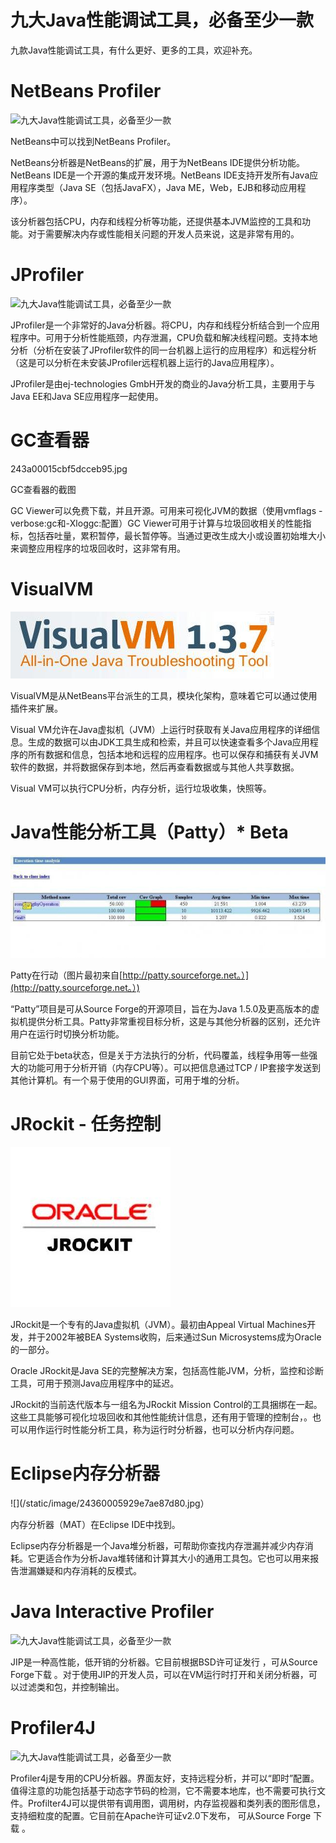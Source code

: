 # 九大Java性能调试工具，必备至少一款

九款Java性能调试工具，有什么更好、更多的工具，欢迎补充。

# NetBeans Profiler

![](http://p3.pstatp.com/large/24360005929ba37b6418 "九大Java性能调试工具，必备至少一款")

NetBeans中可以找到NetBeans Profiler。

NetBeans分析器是NetBeans的扩展，用于为NetBeans IDE提供分析功能。NetBeans IDE是一个开源的集成开发环境。NetBeans IDE支持开发所有Java应用程序类型（Java SE（包括JavaFX），Java ME，Web，EJB和移动应用程序）。

该分析器包括CPU，内存和线程分析等功能，还提供基本JVM监控的工具和功能。对于需要解决内存或性能相关问题的开发人员来说，这是非常有用的。

# JProfiler

![](http://p3.pstatp.com/large/243500059576d6cad11d "九大Java性能调试工具，必备至少一款")

JProfiler是一个非常好的Java分析器。将CPU，内存和线程分析结合到一个应用程序中。可用于分析性能瓶颈，内存泄漏，CPU负载和解决线程问题。支持本地分析（分析在安装了JProfiler软件的同一台机器上运行的应用程序）和远程分析（这是可以分析在未安装JProfiler远程机器上运行的Java应用程序）。

JProfiler是由ej-technologies GmbH开发的商业的Java分析工具，主要用于与Java EE和Java SE应用程序一起使用。

# GC查看器

243a00015cbf5dcceb95.jpg

GC查看器的截图

GC Viewer可以免费下载，并且开源。可用来可视化JVM的数据（使用vmflags -verbose:gc和-Xloggc:配置）GC Viewer可用于计算与垃圾回收相关的性能指标，包括吞吐量，累积暂停，最长暂停等。当通过更改生成大小或设置初始堆大小来调整应用程序的垃圾回收时，这非常有用。

# VisualVM

![](/static/image/24390002259b562d3346.jpg)

VisualVM是从NetBeans平台派生的工具，模块化架构，意味着它可以通过使用插件来扩展。

Visual VM允许在Java虚拟机（JVM）上运行时获取有关Java应用程序的详细信息。生成的数据可以由JDK工具生成和检索，并且可以快速查看多个Java应用程序的所有数据和信息，包括本地和远程的应用程序。也可以保存和捕获有关JVM软件的数据，并将数据保存到本地，然后再查看数据或与其他人共享数据。

Visual VM可以执行CPU分析，内存分析，运行垃圾收集，快照等。

# Java性能分析工具（Patty）\* Beta

![](/static/image/24360005929aa8ddf13b.jpg)

Patty在行动（图片最初来自[http://patty.sourceforge.net。）](http://patty.sourceforge.net。）)

“Patty”项目是可从Source Forge的开源项目，旨在为Java 1.5.0及更高版本的虚拟机提供分析工具。Patty非常重视目标分析，这是与其他分析器的区别，还允许用户在运行时切换分析功能。

目前它处于beta状态，但是关于方法执行的分析，代码覆盖，线程争用等一些强大的功能可用于分析开销（内存CPU等）。可以把信息通过TCP / IP套接字发送到其他计算机。有一个易于使用的GUI界面，可用于堆的分析。

# JRockit - 任务控制

![](/static/image/24390002259a66cfd1d6.jpg)

JRockit是一个专有的Java虚拟机（JVM）。最初由Appeal Virtual Machines开发，并于2002年被BEA Systems收购，后来通过Sun Microsystems成为Oracle的一部分。

Oracle JRockit是Java SE的完整解决方案，包括高性能JVM，分析，监控和诊断工具，可用于预测Java应用程序中的延迟。

JRockit的当前迭代版本与一组名为JRockit Mission Control的工具捆绑在一起。这些工具能够可视化垃圾回收和其他性能统计信息，还有用于管理的控制台，。也可以用作运行时性能分析工具，称为运行时分析器，也可以分析内存问题。

# Eclipse内存分析器

![](/static/image/24360005929e7ae87d80.jpg）

内存分析器（MAT）在Eclipse IDE中找到。

Eclipse内存分析器是一个Java堆分析器，可帮助你查找内存泄漏并减少内存消耗。它更适合作为分析Java堆转储和计算其大小的通用工具包。它也可以用来报告泄漏嫌疑和内存消耗的反模式。

# Java Interactive Profiler

![](http://p3.pstatp.com/large/24360005929d3b85677e "九大Java性能调试工具，必备至少一款")

JIP是一种高性能，低开销的分析器。它目前根据BSD许可证发行 ，可从Source Forge下载 。对于使用JIP的开发人员，可以在VM运行时打开和关闭分析器，可以过滤类和包，并控制输出。

# Profiler4J

![](http://p3.pstatp.com/large/24390002259ce97a3e90 "九大Java性能调试工具，必备至少一款")

Profiler4j是专用的CPU分析器。界面友好，支持远程分析，并可以“即时”配置。值得注意的功能包括基于动态字节码的检测，它不需要本地库，也不需要可执行文件。Profilter4J可以提供带有调用图，调用树，内存监视器和类列表的图形信息，支持细粒度的配置。它目前在Apache许可证v2.0下发布， 可从Source Forge 下载 。

